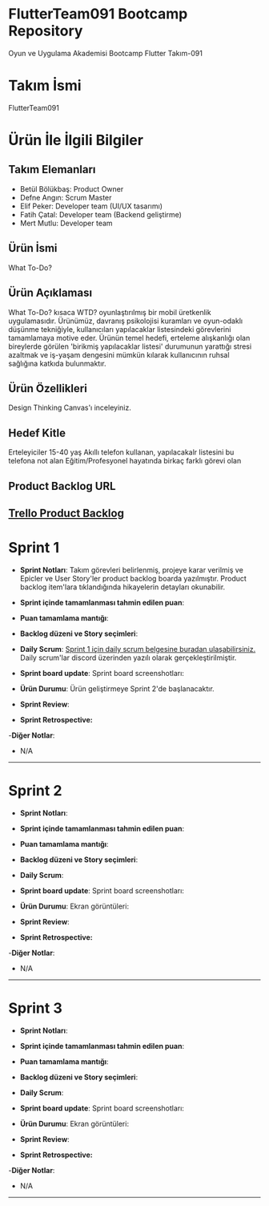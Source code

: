 # FlutterTeam091 Bootcamp Repository
Oyun ve Uygulama Akademisi Bootcamp Flutter Takım-091 

# **Takım İsmi**

FlutterTeam091

# Ürün İle İlgili Bilgiler

## Takım Elemanları

- Betül Bölükbaş: Product Owner
- Defne Angın: Scrum Master
- Elif Peker: Developer team (UI/UX tasarımı)
- Fatih Çatal: Developer team (Backend geliştirme)
- Mert Mutlu: Developer team

## Ürün İsmi

What To-Do?

## Ürün Açıklaması

What To-Do? kısaca WTD? oyunlaştırılmış bir mobil üretkenlik uygulamasıdır. Ürünümüz, davranış psikolojisi kuramları ve oyun-odaklı düşünme tekniğiyle, kullanıcıları yapılacaklar listesindeki görevlerini tamamlamaya motive eder. Ürünün temel hedefi, erteleme alışkanlığı olan bireylerde görülen 'birikmiş yapılacaklar listesi' durumunun yarattığı stresi azaltmak ve iş-yaşam dengesini mümkün kılarak kullanıcının ruhsal sağlığına katkıda bulunmaktır.

## Ürün Özellikleri

Design Thinking Canvas'ı inceleyiniz.

## Hedef Kitle

Erteleyiciler
15-40 yaş
Akıllı telefon kullanan, yapılacakalr listesini bu telefona not alan
Eğitim/Profesyonel hayatında birkaç farklı görevi olan

## Product Backlog URL

[Trello Product Backlog](https://trello.com/invite/b/VZcQccu3/576aae3de334fc50a049f1db52c9db85/wtd-product-backlog)
---

# Sprint 1

- **Sprint Notları**: Takım görevleri belirlenmiş, projeye karar verilmiş ve Epicler ve User Story'ler product backlog boarda yazılmıştır. Product backlog item'lara tıklandığında hikayelerin detayları okunabilir.

- **Sprint içinde tamamlanması tahmin edilen puan**: 

- **Puan tamamlama mantığı**:

- **Backlog düzeni ve Story seçimleri**: 


- **Daily Scrum**: [Sprint 1 için daily scrum belgesine buradan ulaşabilirsiniz.](https://docs.google.com/document/d/1DSeoj0IPGtL-suErZNaE9jIYqy4eEtH-nxACXVVoLkE/edit?usp=sharing)
Daily scrum'lar discord üzerinden yazılı olarak gerçekleştirilmiştir.

- **Sprint board update**: Sprint board screenshotları: 


- **Ürün Durumu**:
Ürün geliştirmeye Sprint 2'de başlanacaktır.


- **Sprint Review**: 


- **Sprint Retrospective:**


-**Diğer Notlar**:
- N/A

---

# Sprint 2

- **Sprint Notları**: 

- **Sprint içinde tamamlanması tahmin edilen puan**:

- **Puan tamamlama mantığı**:

- **Backlog düzeni ve Story seçimleri**: 


- **Daily Scrum**: 

- **Sprint board update**: Sprint board screenshotları: 


- **Ürün Durumu**: Ekran görüntüleri:


- **Sprint Review**: 


- **Sprint Retrospective:**


-**Diğer Notlar**:
- N/A


---

# Sprint 3

- **Sprint Notları**: 

- **Sprint içinde tamamlanması tahmin edilen puan**:

- **Puan tamamlama mantığı**:

- **Backlog düzeni ve Story seçimleri**: 


- **Daily Scrum**: 

- **Sprint board update**: Sprint board screenshotları: 


- **Ürün Durumu**: Ekran görüntüleri:


- **Sprint Review**: 


- **Sprint Retrospective:**


-**Diğer Notlar**:
- N/A


---
